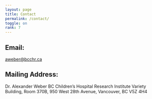 ```yaml
---
layout: page
title: Contact
permalink: /contact/
toggle: on
rank: 7
---
```


## Email:
[aweber@bcchr.ca](mailto:aweber@bcchr.ca)

## Mailing Address:
Dr. Alexander Weber
BC Children’s Hospital Research Institute
Variety Building, Room 370B, 950 West 28th Avenue,
Vancouver, BC V5Z 4H4
